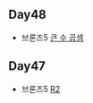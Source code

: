 ## Day48

* 브론즈5 [큰 수 곱셈](https://www.acmicpc.net/problem/13277)

## Day47

* 브론즈5 [R2](https://www.acmicpc.net/problem/3046)

